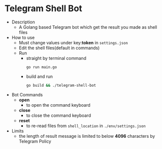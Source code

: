 # Telegram Shell Bot
* Description
    * A Golang based Telegram bot which get the result you made as shell files
* How to use
    * Must change values under key:**token** in `settings.json`
    * Edit the shell files(default in commands)
    * Run
        * straight by terminal command
            ```sh
            go run main.go
            ```
        * build and run
            ```sh
            go build && ./telegram-shell-bot 
            ```
* Bot Commands
    * **open**
        * to open the command keyboard
    * **close**
        * to close the command keyboard
    * **reset**
        * to re-read files from `shell_location` in `./env/settings.json`
* Limits
    * the length of result message is limited to below **4096** characters by Telegram Policy
